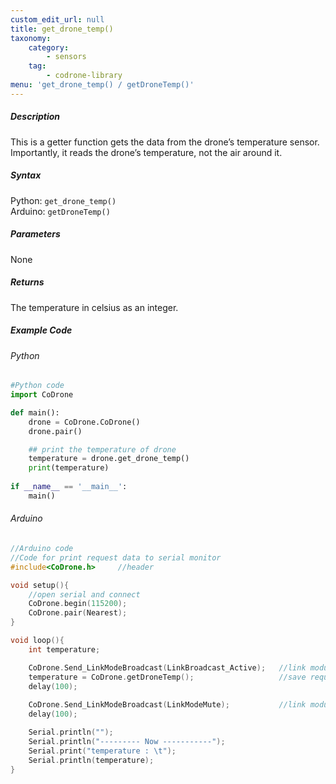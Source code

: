 ```yaml
---
custom_edit_url: null
title: get_drone_temp()
taxonomy:
    category:
        - sensors
    tag:
        - codrone-library
menu: 'get_drone_temp() / getDroneTemp()'
---
```


##### Description

This is a getter function gets the data from the drone’s temperature sensor.<br/>Importantly, it reads the drone’s temperature, not the air around it.

##### Syntax
Python: ```get_drone_temp()```<br />
Arduino: ```getDroneTemp()```

##### Parameters

None

##### Returns

The temperature in celsius as an integer.

##### Example Code
###### Python
```python
#Python code
import CoDrone

def main():
	drone = CoDrone.CoDrone()
	drone.pair()

	## print the temperature of drone
	temperature = drone.get_drone_temp()
	print(temperature)
	
if __name__ == '__main__':
	main()

```
###### Arduino
```c
//Arduino code
//Code for print request data to serial monitor
#include<CoDrone.h>		//header

void setup(){
	//open serial and connect
	CoDrone.begin(115200);
	CoDrone.pair(Nearest);		
}

void loop(){
	int temperature;

	CoDrone.Send_LinkModeBroadcast(LinkBroadcast_Active);	//link module mode change => Active
	temperature = CoDrone.getDroneTemp();					//save request data
	delay(100);
	    
	CoDrone.Send_LinkModeBroadcast(LinkModeMute);       	//link module mode change => Mute
	delay(100);

	Serial.println("");
	Serial.println("--------- Now -----------");
	Serial.print("temperature : \t");
	Serial.println(temperature);	
}

```